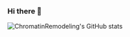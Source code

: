 ### Hi there 👋

<!--
**ChromatinRemodeling/ChromatinRemodeling** is a ✨ _special_ ✨ repository because its `README.md` (this file) appears on your GitHub profile.

Here are some ideas to get you started:

- 🔭 I’m currently working on ...
- 🌱 I’m currently learning ...
- 👯 I’m looking to collaborate on ...
- 🤔 I’m looking for help with ...
- 💬 Ask me about ...
- 📫 How to reach me: ...
- 😄 Pronouns: ...
- ⚡ Fun fact: ...
-->

![ChromatinRemodeling's GitHub stats](https://github-readme-stats.vercel.app/api?username=ChromatinRemodeling&show_icons=true&theme=synthwave)
